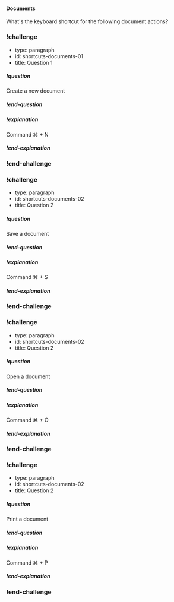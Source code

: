 #### Documents

What's the keyboard shortcut for the following document actions?

### !challenge
* type: paragraph
* id: shortcuts-documents-01
* title: Question 1

##### !question
Create a new document
##### !end-question

##### !explanation
Command ⌘ + N
##### !end-explanation
### !end-challenge

### !challenge
* type: paragraph
* id: shortcuts-documents-02
* title: Question 2

##### !question
Save a document
##### !end-question

##### !explanation
Command ⌘ + S
##### !end-explanation
### !end-challenge

### !challenge
* type: paragraph
* id: shortcuts-documents-02
* title: Question 2

##### !question
Open a document
##### !end-question

##### !explanation
Command ⌘ + O
##### !end-explanation
### !end-challenge

### !challenge
* type: paragraph
* id: shortcuts-documents-02
* title: Question 2

##### !question
Print a document
##### !end-question

##### !explanation
Command ⌘ + P
##### !end-explanation
### !end-challenge
